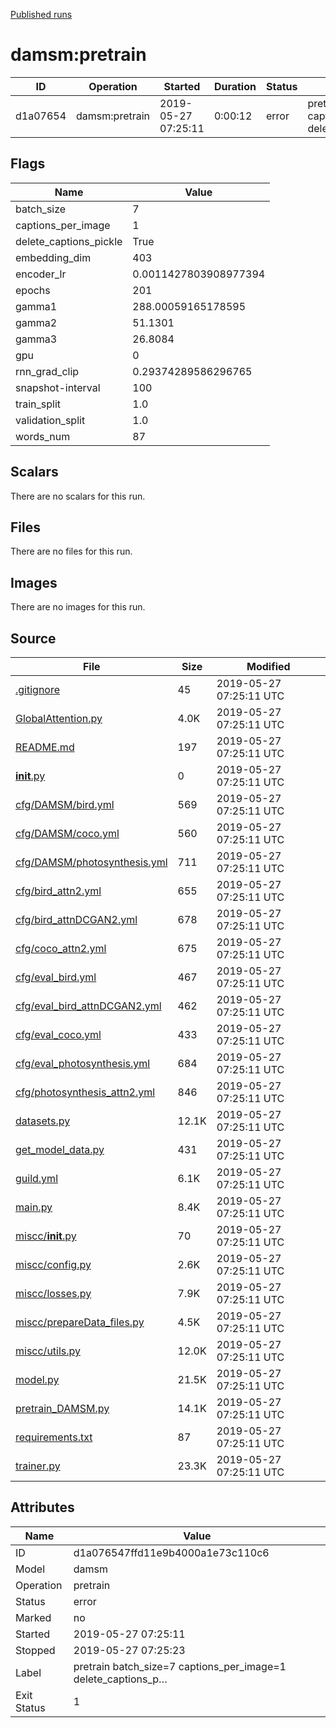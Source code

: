 
[Published runs](../README.md)




# damsm:pretrain



| ID                | Operation         | Started           | Duration                     | Status           | Label           |
| --                | ---------         | ---------         | --------                     | ------           | -----           |
| d1a07654 | damsm:pretrain | 2019-05-27 07:25:11 | 0:00:12 | error | pretrain batch_size=7 captions_per_image=1 delete_captions_p… |



## Flags

| Name | Value |
| ---- | ----- |
| batch_size | 7 |
| captions_per_image | 1 |
| delete_captions_pickle | True |
| embedding_dim | 403 |
| encoder_lr | 0.0011427803908977394 |
| epochs | 201 |
| gamma1 | 288.00059165178595 |
| gamma2 | 51.1301 |
| gamma3 | 26.8084 |
| gpu | 0 |
| rnn_grad_clip | 0.29374289586296765 |
| snapshot-interval | 100 |
| train_split | 1.0 |
| validation_split | 1.0 |
| words_num | 87 |





## Scalars

There are no scalars for this run.



## Files

There are no files for this run.



## Images

There are no images for this run.



## Source

| File | Size | Modified |
| ---- | ---- | -------- |
| [.gitignore](.guild/source/.gitignore) | 45 | 2019-05-27 07:25:11 UTC |
| [GlobalAttention.py](.guild/source/GlobalAttention.py) | 4.0K | 2019-05-27 07:25:11 UTC |
| [README.md](.guild/source/README.md) | 197 | 2019-05-27 07:25:11 UTC |
| [__init__.py](.guild/source/__init__.py) | 0 | 2019-05-27 07:25:11 UTC |
| [cfg/DAMSM/bird.yml](.guild/source/cfg/DAMSM/bird.yml) | 569 | 2019-05-27 07:25:11 UTC |
| [cfg/DAMSM/coco.yml](.guild/source/cfg/DAMSM/coco.yml) | 560 | 2019-05-27 07:25:11 UTC |
| [cfg/DAMSM/photosynthesis.yml](.guild/source/cfg/DAMSM/photosynthesis.yml) | 711 | 2019-05-27 07:25:11 UTC |
| [cfg/bird_attn2.yml](.guild/source/cfg/bird_attn2.yml) | 655 | 2019-05-27 07:25:11 UTC |
| [cfg/bird_attnDCGAN2.yml](.guild/source/cfg/bird_attnDCGAN2.yml) | 678 | 2019-05-27 07:25:11 UTC |
| [cfg/coco_attn2.yml](.guild/source/cfg/coco_attn2.yml) | 675 | 2019-05-27 07:25:11 UTC |
| [cfg/eval_bird.yml](.guild/source/cfg/eval_bird.yml) | 467 | 2019-05-27 07:25:11 UTC |
| [cfg/eval_bird_attnDCGAN2.yml](.guild/source/cfg/eval_bird_attnDCGAN2.yml) | 462 | 2019-05-27 07:25:11 UTC |
| [cfg/eval_coco.yml](.guild/source/cfg/eval_coco.yml) | 433 | 2019-05-27 07:25:11 UTC |
| [cfg/eval_photosynthesis.yml](.guild/source/cfg/eval_photosynthesis.yml) | 684 | 2019-05-27 07:25:11 UTC |
| [cfg/photosynthesis_attn2.yml](.guild/source/cfg/photosynthesis_attn2.yml) | 846 | 2019-05-27 07:25:11 UTC |
| [datasets.py](.guild/source/datasets.py) | 12.1K | 2019-05-27 07:25:11 UTC |
| [get_model_data.py](.guild/source/get_model_data.py) | 431 | 2019-05-27 07:25:11 UTC |
| [guild.yml](.guild/source/guild.yml) | 6.1K | 2019-05-27 07:25:11 UTC |
| [main.py](.guild/source/main.py) | 8.4K | 2019-05-27 07:25:11 UTC |
| [miscc/__init__.py](.guild/source/miscc/__init__.py) | 70 | 2019-05-27 07:25:11 UTC |
| [miscc/config.py](.guild/source/miscc/config.py) | 2.6K | 2019-05-27 07:25:11 UTC |
| [miscc/losses.py](.guild/source/miscc/losses.py) | 7.9K | 2019-05-27 07:25:11 UTC |
| [miscc/prepareData_files.py](.guild/source/miscc/prepareData_files.py) | 4.5K | 2019-05-27 07:25:11 UTC |
| [miscc/utils.py](.guild/source/miscc/utils.py) | 12.0K | 2019-05-27 07:25:11 UTC |
| [model.py](.guild/source/model.py) | 21.5K | 2019-05-27 07:25:11 UTC |
| [pretrain_DAMSM.py](.guild/source/pretrain_DAMSM.py) | 14.1K | 2019-05-27 07:25:11 UTC |
| [requirements.txt](.guild/source/requirements.txt) | 87 | 2019-05-27 07:25:11 UTC |
| [trainer.py](.guild/source/trainer.py) | 23.3K | 2019-05-27 07:25:11 UTC |





## Attributes

| Name        | Value                 |
| -           | -                     |
| ID          | d1a076547ffd11e9b4000a1e73c110c6          |
| Model       | damsm       |
| Operation   | pretrain     |
| Status      | error      |
| Marked      | no      |
| Started     | 2019-05-27 07:25:11     |
| Stopped     | 2019-05-27 07:25:23     |
| Label       | pretrain batch_size=7 captions_per_image=1 delete_captions_p…       |
| Exit Status | 1 |





